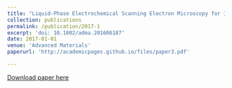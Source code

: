 ```yaml
---
title: "Liquid-Phase Electrochemical Scanning Electron Microscopy for In Situ Investigation of Lithium Dendrite Growth and Dissolution."
collection: publications
permalink: /publication/2017-1
excerpt: 'doi: 10.1002/adma.201606187'
date: 2017-01-01
venue: 'Advanced Materials'
paperurl: 'http://academicpages.github.io/files/paper3.pdf'

---
```



[Download paper here](http://academicpages.github.io/files/paper3.pdf)
